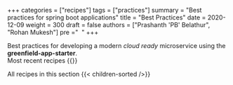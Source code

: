 +++
categories = ["recipes"]
tags = ["practices"]
summary = "Best practices for spring boot applications"
title = "Best Practices"
date = 2020-12-09
weight = 300
draft = false
authors = ["Prashanth 'PB' Belathur", "Rohan Mukesh"]
pre ="<i class='fa fa-book fa-fw'></i>&nbsp;&nbsp;"
+++

Best practices for  developing a modern _cloud ready_ microservice using the **greenfield-app-starter**.  
Most recent recipes
{{<latest-pages-section />}}

All recipes in this section
{{< children-sorted />}}
